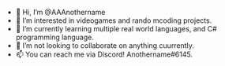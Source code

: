 - 👋 Hi, I’m @AAAnothername
- 👀 I’m interested in videogames and rando mcoding projects.
- 🌱 I’m currently learning multiple real world languages, and C# programming language.
- 💞️ I’m not looking to collaborate on anything cuurrently.
- 📫 You can reach me via Discord! Anothername#6145.

<!---
AAAnothername/AAAnothername is a ✨ special ✨ repository because its `README.md` (this file) appears on your GitHub profile.
You can click the Preview link to take a look at your changes.
--->

